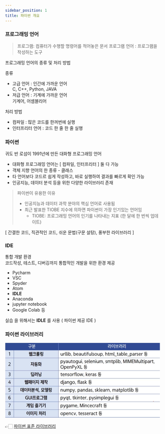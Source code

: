 ```yaml
---
sidebar_position: 1
title: 파이썬 개요
---
```


### 프로그래밍 언어

> 프로그램: 컴퓨터가 수행할 명령어를 적어놓은 문서
> 프로그램 언어 : 프로그램을 작성하는 도구

프로그래밍 언어의 종류 및 처리 방법

종류

- 고급 언어 : 인간에 가까운 언어  
   C, C++, Python, JAVA
- 저급 언어 : 기계에 가까운 언어  
   기계어, 어셈블리어

처리 방법

- 컴파일 : 많은 코드를 한꺼번에 실행
- 인터프리터 언어 : 코드 한 줄 한 줄 실행

### 파이썬

귀도 반 로섬이 1991년에 만든 대화형 프로그래밍 언어

- 대화형 프로그래밍 언어는 [ 컴파일, 인터프리터 ] 둘 다 가능
- 객체 지향 언어의 한 종류 - 클래스
- 타 언어보다 코드르 쉽게 작성하고, 바로 실행하여 결과를 빠르게 확인 가능
- 인공지능, 데이터 분석 등을 위한 다양한 라이브러리 존재

> 파이썬이 유용한 이유
>
> - 인공지능과 데이터 과학 분야의 핵심 언어로 사용됨
> - 최근 발표한 TIOBE 지수에 의하면 파이썬이 가장 인기있는 언어임
>   - TIOBE: 프로그래밍 언어의 인기를 나타내는 지표 (한 달에 한 번씩 업데이트)

[ 간결한 코드, 직관적인 코드, 쉬운 문법(구문 설탕), 풍부한 라이브러리 ]

### IDE

통합 개발 환경  
 코드작성, 테스트, 디버깅까지 통합적인 개발을 위한 환경 제공

- Pycharm
- VSC
- Spyder
- Atom
- **IDLE**
- Anaconda
- jupyter notebook
- Google Colab 등

실습 을 위해서는 **IDLE** 를 사용 ( 파이썬 제공 IDE )

### 파이썬 라이브러리

![Python_Library](./img/Pythod_Library.png)

👉🏻 [파이썬 표준 라이브러리](https://docs.python.org/ko/3/library/index.html)
